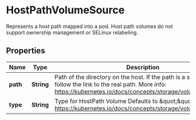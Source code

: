 

# HostPathVolumeSource

Represents a host path mapped into a pod. Host path volumes do not support ownership management or SELinux relabeling.

## Properties

Name | Type | Description | Notes
------------ | ------------- | ------------- | -------------
**path** | **String** | Path of the directory on the host. If the path is a symlink, it will follow the link to the real path. More info: https://kubernetes.io/docs/concepts/storage/volumes#hostpath | 
**type** | **String** | Type for HostPath Volume Defaults to \&quot;\&quot; More info: https://kubernetes.io/docs/concepts/storage/volumes#hostpath |  [optional]




